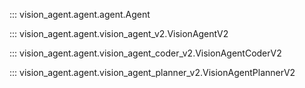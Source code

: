 ::: vision_agent.agent.agent.Agent

::: vision_agent.agent.vision_agent_v2.VisionAgentV2

::: vision_agent.agent.vision_agent_coder_v2.VisionAgentCoderV2

::: vision_agent.agent.vision_agent_planner_v2.VisionAgentPlannerV2
